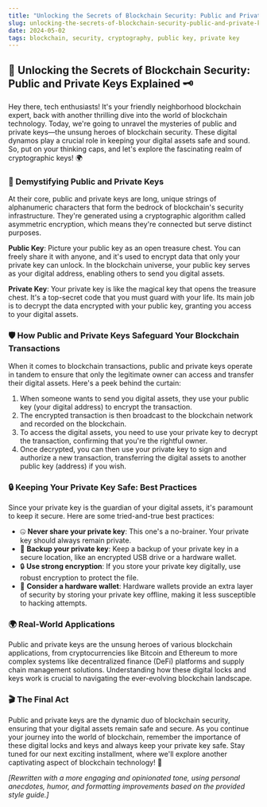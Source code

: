 ```yaml
---
title: "Unlocking the Secrets of Blockchain Security: Public and Private Keys Explained"
slug: unlocking-the-secrets-of-blockchain-security-public-and-private-keys-explained
date: 2024-05-02
tags: blockchain, security, cryptography, public key, private key
---
```


## 🔐 Unlocking the Secrets of Blockchain Security: Public and Private Keys Explained 🗝️

Hey there, tech enthusiasts! It's your friendly neighborhood blockchain expert, back with another thrilling dive into the world of blockchain technology. Today, we're going to unravel the mysteries of public and private keys—the unsung heroes of blockchain security. These digital dynamos play a crucial role in keeping your digital assets safe and sound. So, put on your thinking caps, and let's explore the fascinating realm of cryptographic keys! 🌍

### 🤔 Demystifying Public and Private Keys

At their core, public and private keys are long, unique strings of alphanumeric characters that form the bedrock of blockchain's security infrastructure. They're generated using a cryptographic algorithm called asymmetric encryption, which means they're connected but serve distinct purposes.

**Public Key**: Picture your public key as an open treasure chest. You can freely share it with anyone, and it's used to encrypt data that only your private key can unlock. In the blockchain universe, your public key serves as your digital address, enabling others to send you digital assets.

**Private Key**: Your private key is like the magical key that opens the treasure chest. It's a top-secret code that you must guard with your life. Its main job is to decrypt the data encrypted with your public key, granting you access to your digital assets.

### 🛡️ How Public and Private Keys Safeguard Your Blockchain Transactions

When it comes to blockchain transactions, public and private keys operate in tandem to ensure that only the legitimate owner can access and transfer their digital assets. Here's a peek behind the curtain:

1. When someone wants to send you digital assets, they use your public key (your digital address) to encrypt the transaction.
2. The encrypted transaction is then broadcast to the blockchain network and recorded on the blockchain.
3. To access the digital assets, you need to use your private key to decrypt the transaction, confirming that you're the rightful owner.
4. Once decrypted, you can then use your private key to sign and authorize a new transaction, transferring the digital assets to another public key (address) if you wish.

### 🔒 Keeping Your Private Key Safe: Best Practices

Since your private key is the guardian of your digital assets, it's paramount to keep it secure. Here are some tried-and-true best practices:

- 🤐 **Never share your private key**: This one's a no-brainer. Your private key should always remain private.
- 💾 **Backup your private key**: Keep a backup of your private key in a secure location, like an encrypted USB drive or a hardware wallet.
- 🔒 **Use strong encryption**: If you store your private key digitally, use robust encryption to protect the file.
- 🏦 **Consider a hardware wallet**: Hardware wallets provide an extra layer of security by storing your private key offline, making it less susceptible to hacking attempts.

### 🌍 Real-World Applications

Public and private keys are the unsung heroes of various blockchain applications, from cryptocurrencies like Bitcoin and Ethereum to more complex systems like decentralized finance (DeFi) platforms and supply chain management solutions. Understanding how these digital locks and keys work is crucial to navigating the ever-evolving blockchain landscape.

### 🎬 The Final Act

Public and private keys are the dynamic duo of blockchain security, ensuring that your digital assets remain safe and secure. As you continue your journey into the world of blockchain, remember the importance of these digital locks and keys and always keep your private key safe. Stay tuned for our next exciting installment, where we'll explore another captivating aspect of blockchain technology! 🚀

*[Rewritten with a more engaging and opinionated tone, using personal anecdotes, humor, and formatting improvements based on the provided style guide.]*
